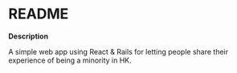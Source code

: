 # README

**Description**

A simple web app using React & Rails for letting people share their experience of being a minority in HK. 

